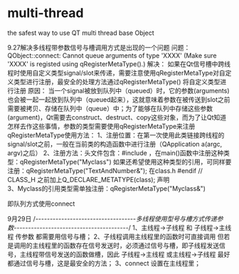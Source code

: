 # multi-thread

the safest way to use QT multi thread base Object

9.27解决多线程带参数信号与槽调用方式是出现的一个问题
问题：
QObject::connect: Cannot queue arguments of type 'XXXX' (Make sure 'XXXX' is registed using qRegisterMetaType().) 
解决：
如果在Qt信号槽中跨线程时使用自定义类型signal/slot来传递，需要注意使用qRegisterMetaType对自定义类型进行注册，最安全的处理方法通过qRegisterMetaType()
将自定义类型进行注册
原因：
当一个signal被放到队列中（queued）时，它的参数(arguments)也会被一起一起放到队列中（queued起来），这就意味着参数在被传送到slot之前需要被拷贝、存储在队列中（queue）中；为了能够在队列中存储这些参数(argument)，Qt需要去construct、destruct、copy这些对象，而为了让Qt知道怎样去作这些事情，参数的类型需要使用qRegisterMetaType来注册
qRegisterMetaType使用方法：
      1、注册位置：在第一次使用此类链接跨线程的signal/slot之前，一般在当前类的构造函数中进行注册（QApplication a(argc, argv)之后）
      2、注册方法：头文件包含：#include <QMetaType>，在main()函数中注册这种类型：qRegisterMetaType<MyClass>("Myclass")
                  如果还希望使用这种类型的引用，可同样要注册：qRegisterMetaType<TextAndNumber>("TextAndNumber&");
                  在class.h   #endif // CLASS_H  之前加上Q_DECLARE_METATYPE(class); 声明   
      3、Myclass的引用类型需单独注册：qRegisterMetaType<MyClass>("Myclass&")
  
  即队列方式使用connect
  
  9月29日
/*-----------------------------------多线程使用型号与槽方式传递参数----------------------------------------*/
1、主线程->子线程 和 子线程->主线程 传参数 都需要用信号与槽；
2、子线程调用主线程里的函数时可直接调用 但若是调用的主线程里的函数存在信号发送时，必须通过信号与槽，即子线程发送信号，主线程带信号发送的函数做槽，因此 子线程->主线程 或主线程->子线程 最好都通过信号与槽，这是最安全的方法；
3、connect 设置在主线程里；
 
